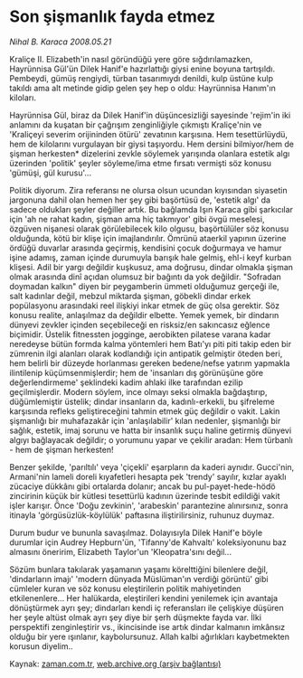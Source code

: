 # Son şişmanlık fayda etmez

*Nihal B. Karaca 2008.05.21*

<tr><td class="metin" colspan="2" style="padding-top: 20px; padding-left: 5px; padding-right: 10px;">Kraliçe II. Elizabeth'in nasıl göründüğü yere göre sığdırılamazken, Hayrünnisa Gül'ün Dilek Hanif'e hazırlattığı giysi enine boyuna tartışıldı. Pembeydi, gümüş rengiydi, türban tasarımıydı denildi, kulp üstüne kulp takıldı ama alt metinde gidip gelen şey hep o oldu: Hayrünnisa Hanım'ın kiloları.</td></tr><tr><td class="metin" colspan="2" style="padding-top: 20px; padding-left: 5px; padding-right: 10px;"><p> Hayrünnisa Gül, biraz da Dilek Hanif'in düşüncesizliği sayesinde 'rejim'in iki anlamını da kuşatan bir çağrışım zenginliğiyle çıkmıştı Kraliçe'nin ve 'Kraliçeyi severim orijininden ötürü' zevatının karşısına. Hem tesettürlüydü, hem de kilolarını vurgulayan bir giysi taşıyordu. Hem dersini bilmiyor/hem de şişman herkesten* dizelerini zevkle söylemek yarışında olanlara estetik algı üzerinden 'politik' şeyler söyleme/ima etme fırsatı vermişti söz konusu 'gümüşi, gül kurusu'... 
<p> Politik diyorum. Zira referansı ne olursa olsun ucundan kıyısından siyasetin jargonuna dahil olan hemen her şey gibi başörtüsü de, 'estetik algı' da sadece oldukları şeyler değiller artık. Bu bağlamda Işın Karaca gibi şarkıcılar için 'ah ne rahat kadın, şişman ama hiç takmıyor' gibi övgü meselesi, özgüven nişanesi olarak görülebilecek kilo olgusu, başörtülüler söz konusu olduğunda, kötü bir klişe için imajlandırılır. Ömrünü ataerkil yapının üzerine ördüğü duvarlar arasında geçirmiş, kendisini çocuk doğurmaya ve hamur işine adamış, zaman içinde durumuyla barışık hale gelmiş, ehl-i keyf kurban klişesi. Adil bir yargı değildir kuşkusuz, ama doğrusu, dindar olmakla şişman olmak arasında dinî açıdan olumsuz bir bağıntı da yok değildir. "Sofradan doymadan kalkın" diyen bir peygamberin ümmeti olduğumuz gerçeği ile, salt kadınlar değil, mebzul miktarda şişman, göbekli dindar erkek popülasyonu arasındaki reel ilişkiyi inkar etmek de güç olsa gerektir. Söz konusu realite, anlaşılmaz da değildir elbette. Yemek yemek, bir dindarın dünyevi zevkler içinden seçebileceği en risksiz/en sakıncasız eğlence biçimidir. Üstelik fitnessten jogginge, aerobikten pilatese varana kadar neredeyse bütün formda kalma yöntemleri hem Batı'yı piti piti takip eden bir zümrenin ilgi alanları olarak kodlandığı için antipatik gelmiştir öteden beri, hem belirli bir düzeyde horlanması gereken bedene/nefse yatırım yapmakla ilintilenip küçümsenmişlerdir; hem de 'insanları dış görünüşüne göre değerlendirmeme' şeklindeki kadim ahlaki ilke tarafından ezilip geçilmişlerdir. Modern söylem, ince olmayı seksi olmakla bağdaştırıp, düğümlemiştir üstelik; dindar insanların da, kadınlı-erkekli, bu şifreleme karşısında refleks geliştireceğini tahmin etmek güç değildir o vakit. Lakin şişmanlığı bir muhafazakâr için 'anlaşılabilir' kılan nedenler, şişmanlığı bir sağlık, estetik, imaj sorunu ve hatta bir insanlık suçu haline getirmiş dünyevi algıyı bağlayacak değildir; o yorumunu yapar ve çekilir aradan: Hem türbanlı - hem de şişman herkesten! 
<p> Benzer şekilde, 'parıltılı' veya 'çiçekli' eşarpların da kaderi aynıdır. Gucci'nin, Armani'nin lameli doreli kıyafetleri hesapta pek 'trendy' sayılır, kızlar ayaklı zücaciye dükkânı gibi ortalarda dolanır; ancak bu pul-payet-hede-hödö zincirinin küçük bir kütlesi tesettürlü kadının üzerinde tesbit edildiği vakit işler karışır. Önce 'Doğu zevkinin', 'arabeskin' parantezine alınırsınız, sonra itinayla 'görgüsüzlük-köylülük' paftasına iliştirilirsiniz, ruhunuz duymaz.
<p> Durum budur ve bununla savaşılmaz. Dolayısıyla Dilek Hanif'e böyle durumlar için Audrey Hepburn'ün, 'Tifanny'de Kahvaltı' koleksiyonunu baz almasını öneririm, Elizabeth Taylor'un 'Kleopatra'sını değil...
<p> Sözüm bunlara takılarak yaşamanın yaşamı körelttiğini bilenlere değil, 'dindarların imajı' 'modern dünyada Müslüman'ın verdiği görüntü' gibi cümleler kuran ve söz konusu eleştirilerin politik mahiyetinden etkilenenlere... Her halükarda, eleştirileri kendini yenilemek için avantaja dönüştürmek ayrı şey; dindarları kendi iç referansları ile çelişkiye düşüren her şeyle altüst olmak ayrı şey diye bir şerh düşmekte fayda var. İlki perspektifi zenginleştirir vs., ikincisinde ise artık dindar kalmanın imkânsız olduğu bir yere ışınlanır, kaybolursunuz. Allah kalbi ağırlıkları kaybetmekten korusun diyelim.. <br/></p></p></p></p></p></td></tr>

Kaynak: [zaman.com.tr](http://zaman.com.tr/yazar.do?yazino=692143), [web.archive.org (arşiv bağlantısı)](http://web.archive.org/web/20080716014208/http://zaman.com.tr:80/yazar.do?yazino=692143)
